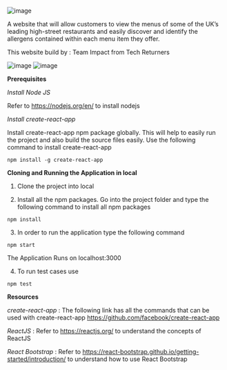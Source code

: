![image](https://user-images.githubusercontent.com/61360028/114284169-fe9c2900-9a45-11eb-9480-59c412f049cd.png)

A website that will allow customers to view the menus of some of the UK’s leading high-street restaurants and
easily discover and identify the allergens contained within each menu item they offer.

This website build by : Team Impact from Tech Returners

![image](https://user-images.githubusercontent.com/61360028/116797093-bec2e180-aad9-11eb-93c8-db349dc26c2e.png)      ![image](https://user-images.githubusercontent.com/61360028/116797127-1e20f180-aada-11eb-8bd6-136ddec00180.png)



**Prerequisites**

*Install Node JS*

Refer to https://nodejs.org/en/ to install nodejs

*Install create-react-app*

Install create-react-app npm package globally. This will help to easily run the project and also build the source files easily. Use the following command to install create-react-app

```
npm install -g create-react-app
```

**Cloning and Running the Application in local**

1. Clone the project into local

2. Install all the npm packages. Go into the project folder and type the following command to install all npm packages
```
npm install
```
3. In order to run the application type the following command

```
npm start
```


The Application Runs on localhost:3000

4. To run test cases use

```
npm test
```


**Resources**

*create-react-app* : The following link has all the commands that can be used with create-react-app https://github.com/facebook/create-react-app

*ReactJS* : Refer to https://reactjs.org/ to understand the concepts of ReactJS

*React Bootstrap* : Refer to https://react-bootstrap.github.io/getting-started/introduction/ to understand how to use React Bootstrap
